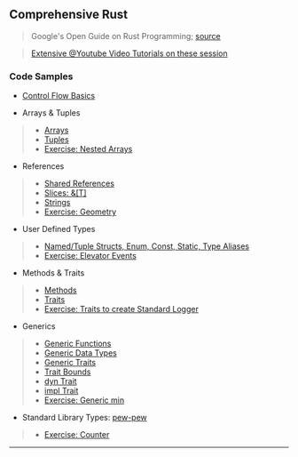 
## Comprehensive Rust

> Google's Open Guide on Rust Programming; [source](https://google.github.io/comprehensive-rust/)

> [Extensive @Youtube Video Tutorials on these session](https://www.youtube.com/playlist?list=PLQxbZDjEGGknhjrMZ5ogZIMkK0dW3IUS7)

### Code Samples

* [Control Flow Basics](control-flow.rs)

* Arrays & Tuples
> * [Arrays](arrays.rs)
> * [Tuples](tuples.rs)
> * [Exercise: Nested Arrays](transpose.rs)

* References
> * [Shared References](references.rs)
> * [Slices: &[T]](slice.rs)
> * [Strings](strings.rs)
> * [Exercise: Geometry](magnitude.rs)

* User Defined Types
> * [Named/Tuple Structs, Enum, Const, Static, Type Aliases](structs.rs)
> * [Exercise: Elevator Events](ex-elevator-events.rs)

* Methods & Traits
> * [Methods](methods.rs)
> * [Traits](trait.rs)
> * [Exercise: Traits to create Standard Logger](ex-logger-trait.rs)

* Generics
> * [Generic Functions](generic-fn.rs)
> * [Generic Data Types](generic-dt.rs)
> * [Generic Traits](generic-traits.rs)
> * [Trait Bounds](generic-trait-bounds.rs)
> * [dyn Trait](generic-dyn-trait.rs)
> * [impl Trait](generic-impl-trait.rs)
> * [Exercise: Generic min](ex-generic-min.rs)

* Standard Library Types: [pew-pew](./pew-pew/README.md)
> * [Exercise: Counter](./ex-counter.rs)

---
